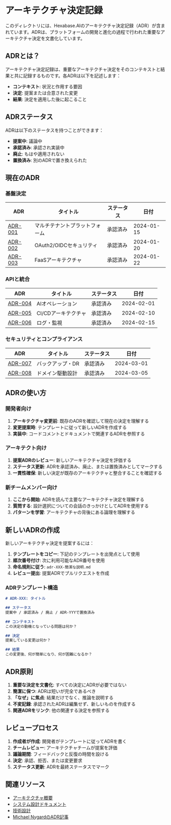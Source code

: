 # アーキテクチャ決定記録

このディレクトリには、Hexabase.AIのアーキテクチャ決定記録（ADR）が含まれています。ADRは、プラットフォームの開発と進化の過程で行われた重要なアーキテクチャ決定を文書化しています。

## ADRとは？

アーキテクチャ決定記録は、重要なアーキテクチャ決定をそのコンテキストと結果と共に記録するものです。各ADRは以下を記述します：

- **コンテキスト**: 状況と作用する要因
- **決定**: 提案または合意された変更
- **結果**: 決定を適用した後に起こること

## ADRステータス

ADRは以下のステータスを持つことができます：
- **提案中**: 議論中
- **承認済み**: 承認され実装中
- **廃止**: もはや適用されない
- **置換済み**: 別のADRで置き換えられた

## 現在のADR

### 基盤決定

| ADR | タイトル | ステータス | 日付 |
|-----|---------|----------|------|
| [ADR-001](adr-001-multi-tenant-platform.md) | マルチテナントプラットフォーム | 承認済み | 2024-01-15 |
| [ADR-002](adr-002-oauth2-oidc-security.md) | OAuth2/OIDCセキュリティ | 承認済み | 2024-01-20 |
| [ADR-003](adr-003-faas-architecture.md) | FaaSアーキテクチャ | 承認済み | 2024-01-22 |

### APIと統合

| ADR | タイトル | ステータス | 日付 |
|-----|---------|----------|------|
| [ADR-004](adr-004-ai-operations.md) | AIオペレーション | 承認済み | 2024-02-01 |
| [ADR-005](adr-005-cicd-architecture.md) | CI/CDアーキテクチャ | 承認済み | 2024-02-10 |
| [ADR-006](adr-006-logging-monitoring.md) | ログ・監視 | 承認済み | 2024-02-15 |

### セキュリティとコンプライアンス

| ADR | タイトル | ステータス | 日付 |
|-----|---------|----------|------|
| [ADR-007](adr-007-backup-disaster-recovery.md) | バックアップ・DR | 承認済み | 2024-03-01 |
| [ADR-008](adr-008-domain-driven-design.md) | ドメイン駆動設計 | 承認済み | 2024-03-05 |


## ADRの使い方

### 開発者向け
1. **アーキテクチャ変更前**: 既存のADRを確認して現在の決定を理解する
2. **変更提案時**: テンプレートに従って新しいADRを作成する
3. **実装中**: コードコメントとドキュメントで関連するADRを参照する

### アーキテクト向け
1. **提案ADRのレビュー**: 新しいアーキテクチャ決定を評価する
2. **ステータス更新**: ADRを承認済み、廃止、または置換済みとしてマークする
3. **一貫性確保**: 新しい決定が既存のアーキテクチャと整合することを確認する

### 新チームメンバー向け
1. **ここから開始**: ADRを読んで主要なアーキテクチャ決定を理解する
2. **質問する**: 設計選択についての会話のきっかけとしてADRを使用する
3. **パターンを学習**: アーキテクチャの背後にある論理を理解する

## 新しいADRの作成

新しいアーキテクチャ決定を提案するには：

1. **テンプレートをコピー**: 下記のテンプレートを出発点として使用
2. **順次番号付け**: 次に利用可能なADR番号を使用
3. **命名規則に従う**: `adr-XXX-簡潔な説明.md`
4. **レビュー提出**: 提案ADRでプルリクエストを作成

### ADRテンプレート構造

```markdown
# ADR-XXX: タイトル

## ステータス
提案中 / 承認済み / 廃止 / ADR-YYYで置換済み

## コンテキスト
この決定の動機となっている問題は何か？

## 決定
提案している変更は何か？

## 結果
この変更後、何が簡単になり、何が困難になるか？
```

## ADR原則

1. **重要な決定を文書化**: すべての決定にADRが必要ではない
2. **簡潔に保つ**: ADRは短いが完全であるべき
3. **「なぜ」に焦点**: 結果だけでなく、推論を説明する
4. **不変記録**: 承認されたADRは編集せず、新しいものを作成する
5. **関連ADRをリンク**: 他の関連する決定を参照する

## レビュープロセス

1. **作成者が作成**: 開発者がテンプレートに従ってADRを書く
2. **チームレビュー**: アーキテクチャチームが提案を評価
3. **議論期間**: フィードバックと反復の時間を設ける
4. **決定**: 承認、拒否、または変更要求
5. **ステータス更新**: ADRを最終ステータスでマーク

## 関連リソース

- [アーキテクチャ概要](../index.md)
- [システム設計ドキュメント](../system-architecture.md)
- [技術設計](../technical-design.md)
- [Michael NygardのADR記事](https://cognitect.com/blog/2011/11/15/documenting-architecture-decisions)
